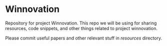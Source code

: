 # Winnovation
Repository for project Winnovation.
This repo we will be using for sharing resources, code snippets, and other things related to project winnovation.

Please commit useful papers and other relevant stuff in *resources* directory.
